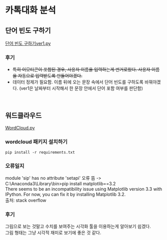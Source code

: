# 카톡대화 분석
## 단어 빈도 구하기
[단어 빈도 구하기ver1.py](./chat_word_frequency.py)  
### 후기
* ~~특히 이모티콘이 포함된 경우, 사용자 이름을 입력하는게 번거로웠다. 사용자 이름을 자동으로 입력받도록 만들어야겠다.~~
* 데이터 정제가 필요함. 이름 뒤에 오는 문장 속에서 단어 빈도를 구하도록 바꿔야겠다. (ver1은 날짜부터 시작해서 한 문장 안에서 단어 포함 여부를 판단함)
<br>

## 워드클라우드
[WordCloud.py](./chat_worldcloud.py)
### wordcloud 패키지 설치하기   
`pip install -r requirements.txt`<br>   

### 오류일지   
module 'sip' has no attribute 'setapi' 오류 뜸 -> C:\Anaconda3\Library\bin>pip install matplotlib==3.2   
There seems to be an incompatibility issue using Matplotlib version 3.3 with IPython. For now, you can fix it by installing Matplotlib 3.2.   
출처: stack overflow <br>   

### 후기
그림으로 보는 것말고 수치를 보여주는 시각화 툴을 이용하는게 알아보기 쉽겠다.   
그림 형태는 그냥 시각적 재미로 보기에 좋은 것 같다.
